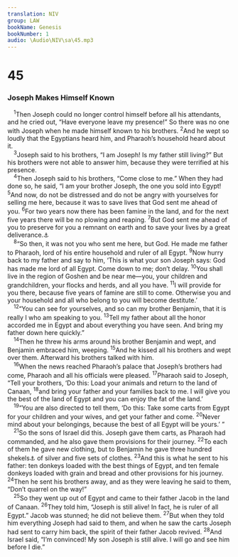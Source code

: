 ```yaml
---
translation: NIV
group: LAW
bookName: Genesis 
bookNumber: 1
audio: \Audio\NIV\sa\45.mp3
---
```


<div class="title"><h1>45</h1><h3>Joseph Makes Himself Known </h3></div>
<span class="verse sa_45_1"> <sup>1</sup>Then Joseph could no longer control himself before all his attendants, and he cried out, “Have everyone leave my presence!” So there was no one with Joseph when he made himself known to his brothers. </span>
<span class="verse sa_45_2"><sup>2</sup>And he wept so loudly that the Egyptians heard him, and Pharaoh’s household heard about it. <br/></span>
<span class="verse sa_45_3"> <sup>3</sup>Joseph said to his brothers, “I am Joseph! Is my father still living?” But his brothers were not able to answer him, because they were terrified at his presence. <br/></span>
<span class="verse sa_45_4"> <sup>4</sup>Then Joseph said to his brothers, “Come close to me.” When they had done so, he said, “I am your brother Joseph, the one you sold into Egypt! </span>
<span class="verse sa_45_5"><sup>5</sup>And now, do not be distressed and do not be angry with yourselves for selling me here, because it was to save lives that God sent me ahead of you. </span>
<span class="verse sa_45_6"><sup>6</sup>For two years now there has been famine in the land, and for the next five years there will be no plowing and reaping. </span>
<span class="verse sa_45_7"><sup>7</sup>But God sent me ahead of you to preserve for you a remnant on earth and to save your lives by a great deliverance.<a data-toggle="tooltip" data-placement="bottom" title="Or save you as a great band of survivors">⚓</a><br/></span>
<span class="verse sa_45_8"> <sup>8</sup>“So then, it was not you who sent me here, but God. He made me father to Pharaoh, lord of his entire household and ruler of all Egypt. </span>
<span class="verse sa_45_9"><sup>9</sup>Now hurry back to my father and say to him, ‘This is what your son Joseph says: God has made me lord of all Egypt. Come down to me; don’t delay. </span>
<span class="verse sa_45_10"><sup>10</sup>You shall live in the region of Goshen and be near me—you, your children and grandchildren, your flocks and herds, and all you have. </span>
<span class="verse sa_45_11"><sup>11</sup>I will provide for you there, because five years of famine are still to come. Otherwise you and your household and all who belong to you will become destitute.’ <br/></span>
<span class="verse sa_45_12"> <sup>12</sup>“You can see for yourselves, and so can my brother Benjamin, that it is really I who am speaking to you. </span>
<span class="verse sa_45_13"><sup>13</sup>Tell my father about all the honor accorded me in Egypt and about everything you have seen. And bring my father down here quickly.” <br/></span>
<span class="verse sa_45_14"> <sup>14</sup>Then he threw his arms around his brother Benjamin and wept, and Benjamin embraced him, weeping. </span>
<span class="verse sa_45_15"><sup>15</sup>And he kissed all his brothers and wept over them. Afterward his brothers talked with him. <br/></span>
<span class="verse sa_45_16"> <sup>16</sup>When the news reached Pharaoh’s palace that Joseph’s brothers had come, Pharaoh and all his officials were pleased. </span>
<span class="verse sa_45_17"><sup>17</sup>Pharaoh said to Joseph, “Tell your brothers, ‘Do this: Load your animals and return to the land of Canaan, </span>
<span class="verse sa_45_18"><sup>18</sup>and bring your father and your families back to me. I will give you the best of the land of Egypt and you can enjoy the fat of the land.’ <br/></span>
<span class="verse sa_45_19"> <sup>19</sup>“You are also directed to tell them, ‘Do this: Take some carts from Egypt for your children and your wives, and get your father and come. </span>
<span class="verse sa_45_20"><sup>20</sup>Never mind about your belongings, because the best of all Egypt will be yours.’ ” <br/></span>
<span class="verse sa_45_21"> <sup>21</sup>So the sons of Israel did this. Joseph gave them carts, as Pharaoh had commanded, and he also gave them provisions for their journey. </span>
<span class="verse sa_45_22"><sup>22</sup>To each of them he gave new clothing, but to Benjamin he gave three hundred shekels<a data-toggle="tooltip" data-placement="bottom" title="That is, about 7 1/2 pounds or about 3.5 kilograms">⚓</a> of silver and five sets of clothes. </span>
<span class="verse sa_45_23"><sup>23</sup>And this is what he sent to his father: ten donkeys loaded with the best things of Egypt, and ten female donkeys loaded with grain and bread and other provisions for his journey. </span>
<span class="verse sa_45_24"><sup>24</sup>Then he sent his brothers away, and as they were leaving he said to them, “Don’t quarrel on the way!” <br/></span>
<span class="verse sa_45_25"> <sup>25</sup>So they went up out of Egypt and came to their father Jacob in the land of Canaan. </span>
<span class="verse sa_45_26"><sup>26</sup>They told him, “Joseph is still alive! In fact, he is ruler of all Egypt.” Jacob was stunned; he did not believe them. </span>
<span class="verse sa_45_27"><sup>27</sup>But when they told him everything Joseph had said to them, and when he saw the carts Joseph had sent to carry him back, the spirit of their father Jacob revived. </span>
<span class="verse sa_45_28"><sup>28</sup>And Israel said, “I’m convinced! My son Joseph is still alive. I will go and see him before I die.” <br/></span>
